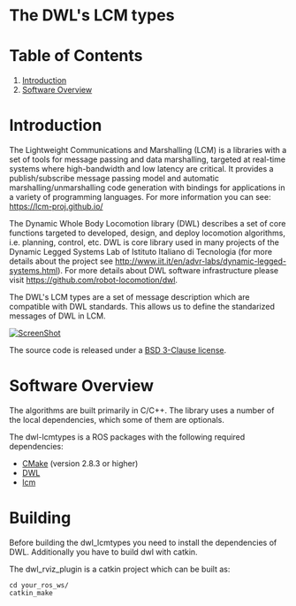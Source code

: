 The DWL's LCM types
==============================================

Table of Contents
==============================================
1. [Introduction](#introduction)
2. [Software Overview](#software-overview)


Introduction
==============================================
The Lightweight Communications and Marshalling (LCM) is a libraries with a set of tools for message passing and data marshalling, targeted at real-time systems where high-bandwidth and low latency are critical. It provides a publish/subscribe message passing model and automatic marshalling/unmarshalling code generation with bindings for applications in a variety of programming languages. For more information you can see: https://lcm-proj.github.io/

The Dynamic Whole Body Locomotion library (DWL) describes a set of core functions targeted to developed, design, and deploy locomotion algorithms, i.e. planning, control, etc. DWL is core library used in many projects of the Dynamic Legged Systems Lab of Istituto Italiano di Tecnologia (for more details about the project see http://www.iit.it/en/advr-labs/dynamic-legged-systems.html). For more details about DWL software infrastructure please visit https://github.com/robot-locomotion/dwl.

The DWL's LCM types are a set of message description which are compatible with DWL standards. This allows us to define the standarized messages of DWL in  LCM.

[![ScreenShot](https://j.gifs.com/zJEDWD.gif)](https://www.youtube.com/watch?v=ENHvCGrnr2g)

The source code is released under a [BSD 3-Clause license](LICENSE).

Software Overview
==============================================
The algorithms are built primarily in C/C++. The library uses a number of the local dependencies, which some of them are optionals.

The dwl-lcmtypes is a ROS packages with the following required dependencies:
* [CMake](http://www.cmake.org) (version 2.8.3 or higher)
* [DWL](https://github.com/robot-locomotion/dwl)
* [lcm](https://github.com/lcm-proj/lcm)


Building
===============================================
Before building the dwl_lcmtypes you need to install the dependencies of DWL. Additionally you have to build dwl with catkin.

The dwl_rviz_plugin is a catkin project which can be built as:

	cd your_ros_ws/
	catkin_make
